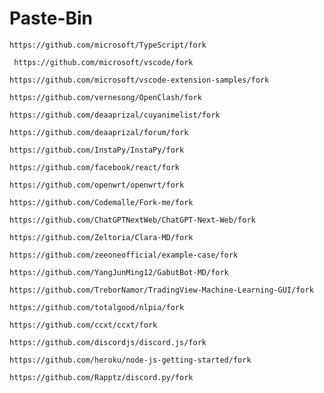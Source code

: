 # Paste-Bin
```
https://github.com/microsoft/TypeScript/fork
```
```
 https://github.com/microsoft/vscode/fork
```
```
https://github.com/microsoft/vscode-extension-samples/fork
```
```
https://github.com/vernesong/OpenClash/fork
```
```
https://github.com/deaaprizal/cuyanimelist/fork
```
```
https://github.com/deaaprizal/forum/fork
```
```
https://github.com/InstaPy/InstaPy/fork
```
```
https://github.com/facebook/react/fork
```
```
https://github.com/openwrt/openwrt/fork
```
```
https://github.com/Codemalle/Fork-me/fork
```
```
https://github.com/ChatGPTNextWeb/ChatGPT-Next-Web/fork
```
```
https://github.com/Zeltoria/Clara-MD/fork
```
```
https://github.com/zeeoneofficial/example-case/fork
```
```
https://github.com/YangJunMing12/GabutBot-MD/fork
```
```
https://github.com/TreborNamor/TradingView-Machine-Learning-GUI/fork
```
```
https://github.com/totalgood/nlpia/fork
```
```
https://github.com/ccxt/ccxt/fork
```
```
https://github.com/discordjs/discord.js/fork
```
```
https://github.com/heroku/node-js-getting-started/fork
```
```
https://github.com/Rapptz/discord.py/fork
```
